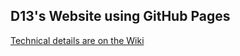 ## D13's Website using GitHub Pages

[Technical details are on the Wiki](https://github.com/d13-design/d13-design.github.io/wiki)
